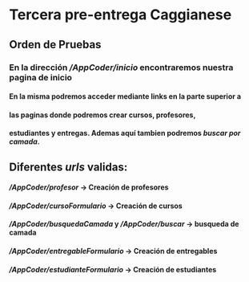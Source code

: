 # Tercera pre-entrega Caggianese

## Orden de Pruebas

### En la dirección */AppCoder/inicio* encontraremos nuestra pagina de **inicio** 
#### En la misma podremos acceder mediante links en la parte superior a
#### las paginas donde podremos crear **cursos**, **profesores**, 
#### **estudiantes** y **entregas**. Ademas aquí tambien podremos *buscar por camada*.

## Diferentes *urls* validas:
#### */AppCoder/profesor* -> Creación de profesores
#### */AppCoder/cursoFormulario* -> Creación de cursos
#### */AppCoder/busquedaCamada* y */AppCoder/buscar* -> busqueda de camada
#### */AppCoder/entregableFormulario* -> Creación de entregables
#### */AppCoder/estudianteFormulario* -> Creación de estudiantes
